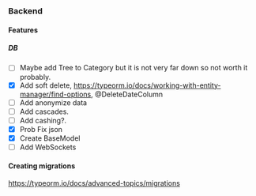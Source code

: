 ### Backend

#### Features

##### DB

- [ ] Maybe add Tree to Category but it is not very far down so not worth it probably.
- [x] Add soft delete, https://typeorm.io/docs/working-with-entity-manager/find-options, @DeleteDateColumn
- [ ] Add anonymize data
- [ ] Add cascades.
- [ ] Add cashing?.
- [x] Prob Fix json
- [x] Create BaseModel
- [ ] Add WebSockets

#### Creating migrations

https://typeorm.io/docs/advanced-topics/migrations
